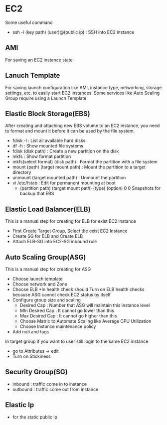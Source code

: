 # EC2
Some useful command
- ssh -i (key path) (user)@(public ip) : SSH into EC2 instance

## AMI
For saving an EC2 instance state

## Lanuch Template
For saving launch configuration like AMI, instance type, networking, storage settings, etc. to easily start EC2 instances. Some services like Auto Scaling Group require using a Launch Template

## Elastic Block Storage(EBS)
After creating and attaching new EBS volume to an EC2 instance, you need to format and mount it before it can be used by the file system.
- fdisk -l : List all available hard disks
- df -h : Show mounted file systems 
- fdisk (disk path) : Create a new partition on the disk
- mkfs : Show format partition 
- mkfs(select format) (disk path) : Format the partition with a file system
- mount (path) (target mount path) : Mount the partition to a target directory
- unmount (target mounted path) : Unmount the partition
- vi /etc/fstab : Edit for permanent mounting at boot
  - (partition path) (target mount path) (type) (option) 0 0
Snapshots for backup that EBS

## Elastic Load Balancer(ELB)
This is a manual step for creating for ELB for exist EC2 instance
- First Create Target Group, Select the exist EC2 Instance
- Create SG for ELB and Create ELB
- Attach ELB-SG into EC2-SG inbound rule

## Auto Scaling Group(ASG)
This is a manual step for creating for ASG
- Choose launch template
- Choose network and Zone
- Choose ELB *In health check should Turn on ELB health checks because ASG cannot check EC2 status by itself
- Configure group size and scaling
  - Desired Cap : Number that ASG will maintain this instance level
  - MIn Desired Cap : It cannot go lower than this
  - Max Desired Cap : It cannot go higher than this
  - Choose Matric to Automate Scaling like Average CPU Utilization
  - Choose Instance maintenance policy
- Add noti and tags

In target group if you want to user still login to the same EC2 instance
- go to Attributes -> edit
- Turn on Stickiness

## Security Group(SG)
- inbound : traffic come in to instance
- outbound : traffic come out from instance

## Elastic Ip
- for the static public ip